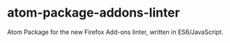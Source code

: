 # atom-package-addons-linter
Atom Package for the new Firefox Add-ons linter, written in ES6/JavaScript.
